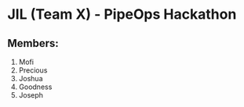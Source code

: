 # JIL (Team X) - PipeOps Hackathon

## Members: 
1. Mofi
2. Precious
3. Joshua
4. Goodness
5. Joseph
